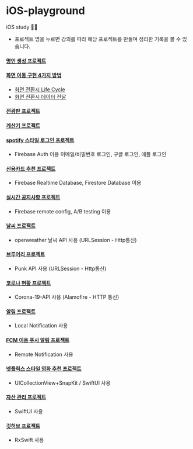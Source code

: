 # iOS-playground
iOS study 👩‍💻
* 프로젝트 명을 누르면 강의를 따라 해당 프로젝트를 만들며 정리한 기록을 볼 수 있습니다.

#### [명언 생성 프로젝트](https://yesiamnahee.tistory.com/114?category=886482)

#### [화면 이동 구현 4가지 방법](https://yesiamnahee.tistory.com/110?category=886482)
+ [화면 전환시 Life Cycle](https://yesiamnahee.tistory.com/111?category=886482)
+ [화면 전환시 데이터 전달](https://yesiamnahee.tistory.com/112?category=886482)

#### [전광판 프로젝트](https://yesiamnahee.tistory.com/115)

#### [계산기 프로젝트](https://yesiamnahee.tistory.com/116)

#### [spotify 스타일 로그인 프로젝트](https://yesiamnahee.tistory.com/117)
- Firebase Auth 이용 이메일/비밀번호 로그인, 구글 로그인, 애플 로그인

#### [신용카드 추천 프로젝트](https://yesiamnahee.tistory.com/118)
- Firebase Realtime Database, Firestore Database 이용

#### [실시간 공지사항 프로젝트](https://yesiamnahee.tistory.com/124?category=886482)
- Firebase remote config, A/B testing 이용

#### [날씨 프로젝트](https://yesiamnahee.tistory.com/127)
- openweather 날씨 API 사용 (URLSession - Http통신)

#### [브루어리 프로젝트]()
- Punk API 사용 (URLSession - Http통신)

#### [코로나 현황 프로젝트](https://yesiamnahee.tistory.com/128?category=886482)
- Corona-19-API 사용 (Alamofire - HTTP 통신)

#### [알림 프로젝트](https://yesiamnahee.tistory.com/132)
-  Local Notification 사용

#### [FCM 이용 푸시 알림 프로젝트](https://yesiamnahee.tistory.com/133?category=886482)
-  Remote Notification 사용

#### [넷플릭스 스타일 영화 추천 프로젝트](https://yesiamnahee.tistory.com/131?category=886482)
-  UICollectionView+SnapKit / SwiftUI 사용

#### [자산 관리 프로젝트](https://yesiamnahee.tistory.com/145?category=886482)
- SwiftUI 사용

#### [깃허브 프로젝트]()
- RxSwift 사용
